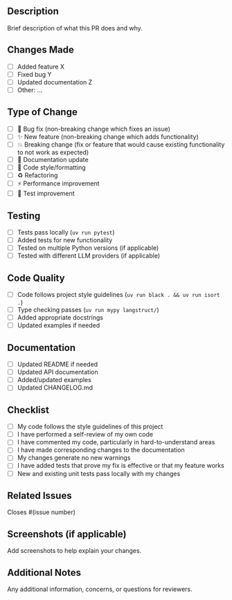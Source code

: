 ## Description
Brief description of what this PR does and why.

## Changes Made
- [ ] Added feature X
- [ ] Fixed bug Y
- [ ] Updated documentation Z
- [ ] Other: ...

## Type of Change
- [ ] 🐛 Bug fix (non-breaking change which fixes an issue)
- [ ] ✨ New feature (non-breaking change which adds functionality)
- [ ] 💥 Breaking change (fix or feature that would cause existing functionality to not work as expected)
- [ ] 📝 Documentation update
- [ ] 🎨 Code style/formatting
- [ ] ♻️ Refactoring
- [ ] ⚡ Performance improvement
- [ ] 🧪 Test improvement

## Testing
- [ ] Tests pass locally (`uv run pytest`)
- [ ] Added tests for new functionality
- [ ] Tested on multiple Python versions (if applicable)
- [ ] Tested with different LLM providers (if applicable)

## Code Quality
- [ ] Code follows project style guidelines (`uv run black . && uv run isort .`)
- [ ] Type checking passes (`uv run mypy langstruct/`)
- [ ] Added appropriate docstrings
- [ ] Updated examples if needed

## Documentation
- [ ] Updated README if needed
- [ ] Updated API documentation
- [ ] Added/updated examples
- [ ] Updated CHANGELOG.md

## Checklist
- [ ] My code follows the style guidelines of this project
- [ ] I have performed a self-review of my own code
- [ ] I have commented my code, particularly in hard-to-understand areas
- [ ] I have made corresponding changes to the documentation
- [ ] My changes generate no new warnings
- [ ] I have added tests that prove my fix is effective or that my feature works
- [ ] New and existing unit tests pass locally with my changes

## Related Issues
Closes #(issue number)

## Screenshots (if applicable)
Add screenshots to help explain your changes.

## Additional Notes
Any additional information, concerns, or questions for reviewers.
